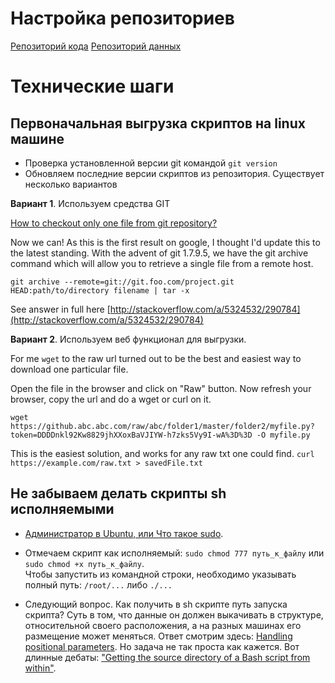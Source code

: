# Настройка репозиториев
[Репозиторий кода](https://github.com/iMissile/agri-iot-code)
[Репозиторий данных](https://github.com/iot-rus/agri-iot-data)

# Технические шаги
## Первоначальная выгрузка скриптов на linux машине
- Проверка установленной версии git командой `git version`
- Обновляем последние версии скриптов из репозитория. Существует несколько вариантов
	
**Вариант 1**. Используем средства GIT

[How to checkout only one file from git repository?](http://stackoverflow.com/questions/2466735/how-to-checkout-only-one-file-from-git-repository) 

Now we can! As this is the first result on google, I thought I'd update this to the latest standing. With the advent of git 1.7.9.5, we have the git archive command which will allow you to retrieve a single file from a remote host.

`git archive --remote=git://git.foo.com/project.git HEAD:path/to/directory filename | tar -x`

See answer in full here [http://stackoverflow.com/a/5324532/290784](http://stackoverflow.com/a/5324532/290784)
	
**Вариант 2**. Используем веб функционал для выгрузки.

For me `wget` to the raw url turned out to be the best and easiest way to download one particular file.

Open the file in the browser and click on "Raw" button. Now refresh your browser, copy the url and do a wget or curl on it.

`wget https://github.abc.abc.com/raw/abc/folder1/master/folder2/myfile.py?token=DDDDnkl92Kw8829jhXXoxBaVJIYW-h7zks5Vy9I-wA%3D%3D -O myfile.py`

This is the easiest solution, and works for any raw txt one could find. `curl https://example.com/raw.txt > savedFile.txt`

## Не забываем делать скрипты sh исполняемыми
- [Администратор в Ubuntu, или Что такое sudo](http://help.ubuntu.ru/wiki/%D1%81%D1%83%D0%BF%D0%B5%D1%80%D0%BF%D0%BE%D0%BB%D1%8C%D0%B7%D0%BE%D0%B2%D0%B0%D1%82%D0%B5%D0%BB%D1%8C_%D0%B2_ubuntu).
- Отмечаем скрипт как исполняемый: `sudo chmod 777 путь_к_файлу` или `sudo chmod +x путь_к_файлу`.  
Чтобы запустить из командной строки, необходимо указывать полный путь: `/root/...` либо `./...`

- Следующий вопрос. Как получить в sh скрипте путь запуска скрипта? Суть в том, что данные он должен выкачивать в структуре, относительной своего расположения, а на разных машинах его размещение может меняться. Ответ смотрим здесь: [Handling positional parameters](http://wiki.bash-hackers.org/scripting/posparams). Но задача не так проста как кажется. Вот длинные дебаты: ["Getting the source directory of a Bash script from within"](http://stackoverflow.com/questions/59895/getting-the-source-directory-of-a-bash-script-from-within).


